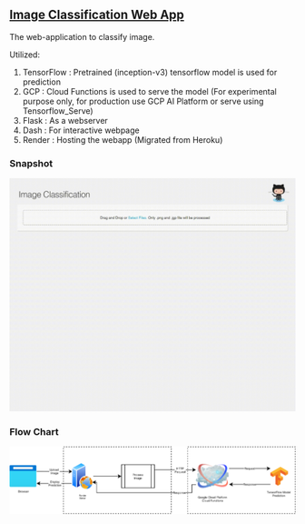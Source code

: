 
## [Image Classification Web App](https://image-classification-webapp-0w8x.onrender.com)

The web-application to classify image.

Utilized:
1. TensorFlow : Pretrained (inception-v3) tensorflow model is used for prediction
1. GCP : Cloud Functions is used to serve the model (For experimental purpose only, for production use GCP AI Platform or serve using Tensorflow_Serve)
1. Flask : As a webserver
1. Dash : For interactive webpage
1. Render : Hosting the webapp (Migrated from Heroku)

### Snapshot
![snapshot1](snapshot/snap1.gif?raw=true "Snapshot 1")


### Flow Chart
![Flow Chart](snapshot/flow_chart.png?raw=true "Request Flow Chart")
